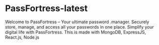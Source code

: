 # PassFortress-latest
 Welcome to PassFortress – Your ultimate password .manager. Securely store, manage, and access all your passwords in one place. Simplify your digital life with PassFortress. This is made with MongoDB, ExpressJS, React.js, Node.js
